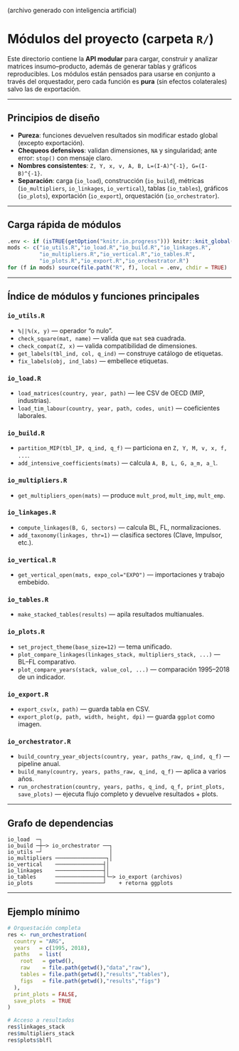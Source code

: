 (archivo generado con inteligencia artificial)
# Módulos del proyecto (carpeta `R/`)

Este directorio contiene la **API modular** para cargar, construir y analizar matrices insumo–producto, además de generar tablas y gráficos reproducibles. Los módulos están pensados para usarse en conjunto a través del orquestador, pero cada función es **pura** (sin efectos colaterales) salvo las de exportación.

---

## Principios de diseño

- **Pureza**: funciones devuelven resultados sin modificar estado global (excepto exportación).
- **Chequeos defensivos**: validan dimensiones, `NA` y singularidad; ante error: `stop()` con mensaje claro.
- **Nombres consistentes**: `Z, Y, x, v, A, B, L=(I-A)^{-1}, G=(I-B)^{-1}`.
- **Separación**: carga (`io_load`), construcción (`io_build`), métricas (`io_multipliers`, `io_linkages`, `io_vertical`), tablas (`io_tables`), gráficos (`io_plots`), exportación (`io_export`), orquestación (`io_orchestrator`).

---

## Carga rápida de módulos

```r
.env <- if (isTRUE(getOption("knitr.in.progress"))) knitr::knit_global() else .GlobalEnv
mods <- c("io_utils.R","io_load.R","io_build.R","io_linkages.R",
          "io_multipliers.R","io_vertical.R","io_tables.R",
          "io_plots.R","io_export.R","io_orchestrator.R")
for (f in mods) source(file.path("R", f), local = .env, chdir = TRUE)
```

---

## Índice de módulos y funciones principales

### `io_utils.R`
- `%||%(x, y)` — operador “o nulo”.
- `check_square(mat, name)` — valida que `mat` sea cuadrada.
- `check_compat(Z, x)` — valida compatibilidad de dimensiones.
- `get_labels(tbl_ind, col, q_ind)` — construye catálogo de etiquetas.
- `fix_labels(obj, ind_labs)` — embellece etiquetas.

### `io_load.R`
- `load_matrices(country, year, path)` — lee CSV de OECD (MIP, industrias).
- `load_tim_labour(country, year, path, codes, unit)` — coeficientes laborales.

### `io_build.R`
- `partition_MIP(tbl_IP, q_ind, q_f)` — particiona en `Z, Y, M, v, x, f, ...`.
- `add_intensive_coefficients(mats)` — calcula `A, B, L, G, a_m, a_l`.

### `io_multipliers.R`
- `get_multipliers_open(mats)` — produce `mult_prod`, `mult_imp`, `mult_emp`.

### `io_linkages.R`
- `compute_linkages(B, G, sectors)` — calcula BL, FL, normalizaciones.
- `add_taxonomy(linkages, thr=1)` — clasifica sectores (Clave, Impulsor, etc.).

### `io_vertical.R`
- `get_vertical_open(mats, expo_col="EXPO")` — importaciones y trabajo embebido.

### `io_tables.R`
- `make_stacked_tables(results)` — apila resultados multianuales.

### `io_plots.R`
- `set_project_theme(base_size=12)` — tema unificado.
- `plot_compare_linkages(linkages_stack, multipliers_stack, ...)` — BL–FL comparativo.
- `plot_compare_years(stack, value_col, ...)` — comparación 1995–2018 de un indicador.

### `io_export.R`
- `export_csv(x, path)` — guarda tabla en CSV.
- `export_plot(p, path, width, height, dpi)` — guarda `ggplot` como imagen.

### `io_orchestrator.R`
- `build_country_year_objects(country, year, paths_raw, q_ind, q_f)` — pipeline anual.
- `build_many(country, years, paths_raw, q_ind, q_f)` — aplica a varios años.
- `run_orchestration(country, years, paths, q_ind, q_f, print_plots, save_plots)` — ejecuta flujo completo y devuelve resultados + plots.

---

## Grafo de dependencias

```
io_load  ─┐
io_build ─┼─> io_orchestrator ──┐
io_utils ─┘                     │
io_multipliers ────────────────┐│
io_vertical    ───────────────┤│
io_linkages    ───────────────┤│
io_tables      ───────────────┤└─> io_export (archivos)
io_plots       ───────────────┘    + retorna ggplots
```

---

## Ejemplo mínimo

```r
# Orquestación completa
res <- run_orchestration(
  country = "ARG",
  years   = c(1995, 2018),
  paths   = list(
    root   = getwd(),
    raw    = file.path(getwd(),"data","raw"),
    tables = file.path(getwd(),"results","tables"),
    figs   = file.path(getwd(),"results","figs")
  ),
  print_plots = FALSE,
  save_plots  = TRUE
)

# Acceso a resultados
res$linkages_stack
res$multipliers_stack
res$plots$blfl
```
